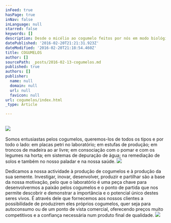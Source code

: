 ```yaml
---
inFeed: true
hasPage: true
inNav: false
inLanguage: null
starred: false
keywords: []
description: Desde o micélio ao cogumelo feitos por nós em modo biológico.
datePublished: '2016-02-20T21:21:31.923Z'
dateModified: '2016-02-20T21:18:54.460Z'
title: COGUMELOS
author: []
sourcePath: _posts/2016-02-13-cogumelos.md
published: true
authors: []
publisher:
  name: null
  domain: null
  url: null
  favicon: null
url: cogumelos/index.html
_type: Article

---
```

## ![](https://the-grid-user-content.s3-us-west-2.amazonaws.com/12fac9a1-f9ad-41ed-acac-5935f5a897d9.jpg)

Somos entusiastas pelos cogumelos, queremos-los de todos os tipos e por todo o lado: em placas petri no laboratório; em estufas de produção; em troncos de madeira ao ar livre; em consociação com o pomar e com os legumes na horta; em sistemas de depuração de água; na remediação de solos e também no nosso paladar e na nossa saúde.
![](https://s3-us-west-2.amazonaws.com/the-grid-img/p/359610f46f7e0fed51fb7c6fb9f1deb9bf2883a2.jpg)

Dedicamos a nossa actividade à produção de cogumelos e à produção da sua semente. Investigar, inovar, desenvolver, produzir e partilhar são a base da nossa motivação, pelo que o laboratório é uma peça chave para desenvolvermos a paixão pelos cogumelos e o ponto de partida que nos permite descobrir e demonstrar a importância e o potencial único destes seres vivos. É através dele que fornecemos aos nossos clientes a possibilidade de produzirem eles próprios cogumelos, quer seja para autoconsumo ou de um ponto de vista comercial, oferecendo preços muito competitivos e a confiança necessária num produto final de qualidade.
![](https://s3-us-west-2.amazonaws.com/the-grid-img/p/92d02355337d084710e543fa14f99b8e2974c7ce.jpg)